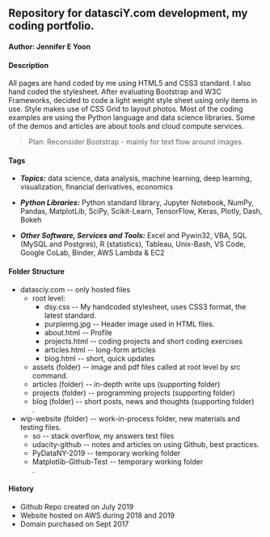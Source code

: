 ## Repository for datasciY.com development, my coding portfolio.  

#### Author: Jennifer E Yoon  

#### Description  

All pages are hand coded by me using HTML5 and CSS3 standard.  I also hand coded the stylesheet.  After evaluating Bootstrap and W3C  Frameworks, decided to code a light weight style sheet using only items in use.  Style makes use of CSS Grid to layout photos.  Most of the coding examples are using the Python language and data science libraries.  Some of the demos and articles are about tools and cloud compute services.  

>Plan: Reconsider Bootstrap - mainly for text flow around images.  

#### Tags  
  
 * ***Topics:*** data science, data analysis, machine learning, deep learning, visualization, financial derivatives, economics

 * ***Python Libraries:*** Python standard library, Jupyter Notebook, NumPy, Pandas, MatplotLib, SciPy, Scikit-Learn, TensorFlow, Keras, Plotly, Dash, Bokeh 
 
 * ***Other Software, Services and Tools:*** Excel and Pywin32, VBA, SQL (MySQL and Postgres), R (statistics), Tableau, Unix-Bash, VS Code, Google CoLab, Binder, AWS Lambda & EC2


#### Folder Structure  

 * datasciy.com -- only hosted files
   * root level:
     - dsy.css -- My handcoded stylesheet, uses CSS3 format, the latest standard.
     - purpleimg.jpg -- Header image used in HTML files.
     - about.html -- Profile
     - projects.html -- coding projects and short coding exercises 
     - articles.html -- long-form articles
     - blog.html -- short, quick updates 
   * assets (folder) -- image and pdf files called at root level by src command.
   * articles (folder) -- in-depth write ups (supporting folder)
   * projects (folder) -- programming projects (supporting folder)
   * blog (folder) -- short posts, news and thoughts (supporting folder)  
.  
 * wip-website (folder) -- work-in-process folder, new materials and testing files.  
   * so -- stack overflow, my answers test files
   * udacity-github -- notes and articles on using Github, best practices.  
   * PyDataNY-2019 -- temporary working folder  
   * Matplotlib-Github-Test -- temporary working folder  
. 
#### History  

 * Github Repo created on July 2019
 * Website hosted on AWS during 2018 and 2019
 * Domain purchased on Sept 2017  
